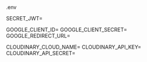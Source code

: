 .env 

SECRET_JWT=


GOOGLE_CLIENT_ID=
GOOGLE_CLIENT_SECRET=
GOOGLE_REDIRECT_URL=


CLOUDINARY_CLOUD_NAME=
CLOUDINARY_API_KEY=
CLOUDINARY_API_SECRET=


